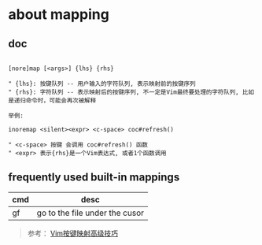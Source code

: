 about mapping
=============

doc
---

```vim

[nore]map [<args>] {lhs} {rhs}

" {lhs}: 按键队列 -- 用户输入的字符队列, 表示映射前的按键序列
" {rhs}: 字符队列 -- 表示映射后的按键序列, 不一定是Vim最终要处理的字符队列, 比如是递归命令时，可能会再次被解释

举例:

inoremap <silent><expr> <c-space> coc#refresh()    

" <c-space> 按键 会调用 coc#refresh() 函数 
" <expr> 表示{rhs}是一个Vim表达式, 或者1个函数调用

```

frequently used built-in mappings
---------------------------------

|cmd|desc|
|----|----|
| gf | go to the file under the cusor |

>参考： [Vim按键映射高级技巧](https://zhuanlan.zhihu.com/p/38150203)
